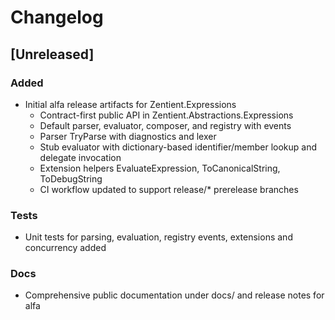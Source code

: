 # Changelog

## [Unreleased]

### Added
- Initial alfa release artifacts for Zentient.Expressions
  - Contract-first public API in Zentient.Abstractions.Expressions
  - Default parser, evaluator, composer, and registry with events
  - Parser TryParse with diagnostics and lexer
  - Stub evaluator with dictionary-based identifier/member lookup and delegate invocation
  - Extension helpers EvaluateExpression, ToCanonicalString, ToDebugString
  - CI workflow updated to support release/* prerelease branches

### Tests
- Unit tests for parsing, evaluation, registry events, extensions and concurrency added

### Docs
- Comprehensive public documentation under docs/ and release notes for alfa
